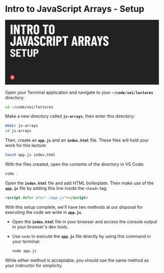 # Intro to JavaScript Arrays - Setup

![Setup hero image](./assets/hero.png)

Open your Terminal application and navigate to your **`~/code/sei/lectures`** directory:

```bash
cd ~/code/sei/lectures
```

Make a new directory called **`js-arrays`**, then enter this directory:

```bash
mkdir js-arrays
cd js-arrays
```

Then, create an **`app.js`** and an **`index.html`** file. These files will hold your work for this lecture:

```bash
touch app.js index.html
```

With the files created, open the contents of the directory in VS Code:

```bash
code .
```

Open the **`index.html`** file and add HTML boilerplate. Then make use of the **`app.js`** file by adding this line inside the `<head>` tag:

```html
<script defer src="./app.js"></script>
```

With this setup complete, we'll have two methods at our disposal for executing the code we write in **`app.js`**:

- Open the **`index.html`** file in your browser and access the console output in your browser's dev tools.
- Use `node` to execute the **`app.js`** file directly by using this command in your terminal:
  
  ```bash
  node app.js
  ```

While either method is acceptable, you should use the same method as your instructor for simplicity.
